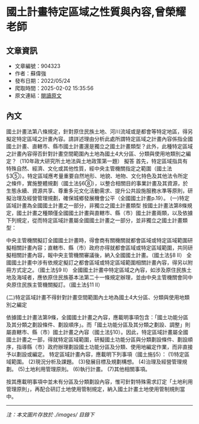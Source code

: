 # 國土計畫特定區域之性質與內容,曾榮耀老師

## 文章資訊
- 文章編號：904323
- 作者：蘇偉強
- 發布日期：2022/05/24
- 爬取時間：2025-02-02 15:35:56
- 原文連結：[閱讀原文](https://real-estate.get.com.tw/Columns/detail.aspx?no=904323)

## 內文
國土計畫法第八條規定，針對原住民族土地、河川流域或是都會等特定地區，得另擬定特定區域之計畫內容。請詳述理由分析此處所謂特定區域之計畫內容係指全國國土計畫、直轄市、縣市國土計畫還是獨立之國土計畫類型？此外，此種特定區域之計畫內容得否針對計畫空間範圍內土地為國土4大分區、分類與使用地類別之編定？（110年政大研究所土地法與土地政策第一題）
擬答
首先，特定區域指具有特殊自然、經濟、文化或其他性質，經中央主管機關指定之範圍（國土法§3⑤）。特定區域應考量重要自然地形、地貌、地物、文化特色及其他法令所定之條件，實施整體規劃（國土法§6⑧），以整合相關目的事業計畫及其資源，於生態永續、資源共享、尊重多元文化活動需求、提升公共設施服務水準等原則，研擬治理及經營管理規劃，確保城鄉發展機會公平（全國國土計畫p.19）。
(一)特定區域計畫為全國國土計畫之一部分，非獨立之國土計畫類型
按國土計畫法第8條規定，國土計畫之種類僅全國國土計畫與直轄市、縣（市）國土計畫兩類，以及依據下列規定，從而特定區域計畫屬全國國土計畫之一部分，並非獨立之國土計畫類型：

中央主管機關擬訂全國國土計畫時，得會商有關機關就都會區域或特定區域範圍研擬相關計畫內容；直轄市、縣（市）政府亦得就都會區域或特定區域範圍，共同研擬相關計畫內容，報中央主管機關審議後，納入全國國土計畫。（國土法§8 II）
全國國土計畫中涉有依規定擬訂之都會區域或特定區域範圍相關計畫內容，得另以附冊方式定之。（國土法§9 II）
全國國土計畫中特定區域之內容，如涉及原住民族土地及海域者，應依原住民族基本法第二十一條規定辦理，並由中央主管機關會同中央原住民族主管機關擬訂。（國土法§11 II）

(二)特定區域計畫不得針對計畫空間範圍內土地為國土4大分區、分類與使用地類別之編定

依據國土計畫法第9條，全國國土計畫之內容，應載明事項包含：「國土功能分區及其分類之劃設條件、劃設順序」。而「國土功能分區及其分類之劃設、調整」則屬直轄市、縣（市）國土計畫之內容（國土法§10）。因此，特定區域計畫屬全國國土計畫之一部，得就特定區域範圍，研擬國土功能分區與分類劃設條件、劃設順序，指導縣（市）政府辦理劃設國土功能分區及分類、使用地編定作業，而非直接予以劃設或編定。
特定區域計畫內容，應載明下列事項（國土施§5）： (1)特定區域範圍。 (2)現況分析及課題。 (3)發展目標及規劃構想。 (4)治理及經營管理規劃。 (5)土地利用管理原則。 (6)執行計畫。 (7)其他相關事項。 

按其應載明事項中並未有分區及分類劃設內容，惟可針對特殊需求訂定「土地利用管理原則」，再配合研訂土地使用管制規定，納入國土計畫土地使用管制規則當中。

---
*注：本文圖片存放於 ./images/ 目錄下*
